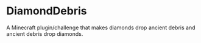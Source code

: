 # DiamondDebris
A Minecraft plugin/challenge that makes diamonds drop ancient debris and ancient debris drop diamonds.
